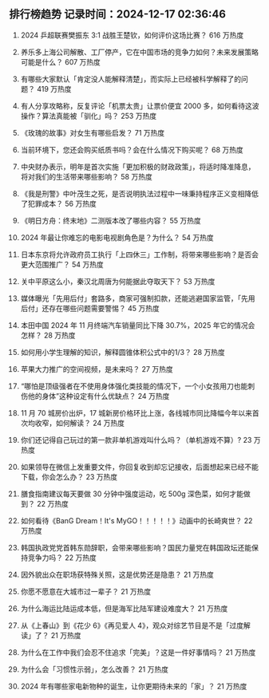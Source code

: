 
## 排行榜趋势 记录时间：2024-12-17 02:36:46
  
  1. 2024 乒超联赛樊振东 3:1 战胜王楚钦，如何评价这场比赛？ 616 万热度
    
  2. 养乐多上海公司解散、工厂停产，它在中国市场的竞争力如何？未来发展策略可能是什么？ 607 万热度
    
  3. 有哪些大家默认「肯定没人能解释清楚」，而实际上已经被科学解释了的问题？ 419 万热度
    
  4. 有人分享攻略称，反复评论「机票太贵」让票价便宜 2000 多，如何看待这波操作？算法真能被「驯化」吗？ 253 万热度
    
  5. 《玫瑰的故事》对女生有哪些启发？ 71 万热度
    
  6. 当前环境下，您还会购买纸质书吗？会在什么情况下购买呢？ 68 万热度
    
  7. 中央财办表示，明年是首次实施「更加积极的财政政策」，将适时降准降息，将对我们的生活带来哪些影响？ 58 万热度
    
  8. 《我是刑警》中叶茂生之死，是否说明执法过程中一味秉持程序正义变相降低了犯罪成本？ 56 万热度
    
  9. 《明日方舟：终末地》二测版本改了哪些内容？ 55 万热度
    
  10. 2024 年最让你难忘的电影电视剧角色是？为什么？ 54 万热度
    
  11. 日本东京将允许政府员工执行「上四休三」工作制，将带来哪些影响？是否会更大范围推广？ 54 万热度
    
  12. 关中平原这么小，秦汉北周唐为何能据此夺取天下？ 53 万热度
    
  13. 媒体曝光「先用后付」套路多，商家可强制扣款，还能逃避国家监管，「先用后付」还存在哪些问题需要警惕？ 45 万热度
    
  14. 本田中国 2024 年 11 月终端汽车销量同比下降 30.7%，2025 年它的情况会怎样？ 28 万热度
    
  15. 如何用小学生理解的知识，解释圆锥体积公式中的1/3？ 28 万热度
    
  16. 苹果大力推广的空间视频，是未来吗？ 27 万热度
    
  17. “哪怕是顶级强者在不使用身体强化类技能的情况下，一个小女孩用刀也能刺伤他的身体”这种设定有什么优缺点？ 24 万热度
    
  18. 11 月 70 城房价出炉，17 城新房价格环比上涨，各线城市同比降幅今年以来首次均收窄，如何解读？ 24 万热度
    
  19. 你们还记得自己玩过的第一款非单机游戏叫什么吗？（单机游戏不算）? 23 万热度
    
  20. 如果领导在微信上发重要文件，你回复收到却忘记接收，后面想起来已经不能下载，你会怎么办？ 23 万热度
    
  21. 膳食指南建议每天要做 30 分钟中强度运动，吃 500g 深色菜，如何才能做到？ 22 万热度
    
  22. 如何看待《BanG Dream！It's MyGO！！！！！》动画中的长崎爽世？ 22 万热度
    
  23. 韩国执政党党首韩东勋辞职，会带来哪些影响？国民力量党在韩国政坛还能保持竞争力吗？ 22 万热度
    
  24. 因外貌出众在职场获特殊关照，这是优势还是隐患？ 21 万热度
    
  25. 你愿不愿意在大城市过一辈子？ 21 万热度
    
  26. 为什么海运比陆运成本低，但是海军比陆军建设难度大？ 21 万热度
    
  27. 从《上春山》到《花少 6》《再见爱人 4》，观众对综艺节目是不是「过度解读」了？ 21 万热度
    
  28. 为什么在工作中我们会忍不住追求「完美」？这是一件好事情吗？ 21 万热度
    
  29. 为什么会「习惯性示弱」，怎么改善？ 21 万热度
    
  30. 2024 年有哪些家电新物种的诞生，让你更期待未来的「家」？ 21 万热度
    